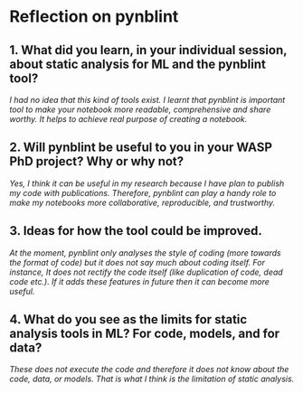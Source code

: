 # Reflection on pynblint
## 1.	What did you learn, in your individual session, about static analysis for ML and the pynblint tool?
_I had no idea that this kind of tools exist. I learnt that pynblint is important tool to make your notebook more readable, comprehensive and share worthy. It helps to achieve real purpose of creating a notebook._

## 2.	Will pynblint be useful to you in your WASP PhD project? Why or why not?
_Yes, I think it can be useful in my research because I have plan to publish my code with publications. Therefore, pynblint can play a handy role to make my notebooks more collaborative, reproducible, and trustworthy._ 

## 3.	Ideas for how the tool could be improved.
_At the moment, pynblint only analyses the style of coding (more towards the format of code) but it does not say much about coding itself. For instance, It does not rectify the code itself (like duplication of code, dead code etc.). If it adds these features in future then it can become more useful._

## 4.	What do you see as the limits for static analysis tools in ML? For code, models, and for data?
_These does not execute the code and therefore it does not know about the code, data, or models. That is what I think is the limitation of static analysis._ 
